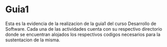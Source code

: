 # Guia1
Esta es la evidencia de la realizacion de la guia1 del curso Desarrollo de Software.
Cada una de las actividades cuenta con su respectivo directorio donde se encuentran alojados los respectivos codigos necesarios para la sustentacion de la misma.

